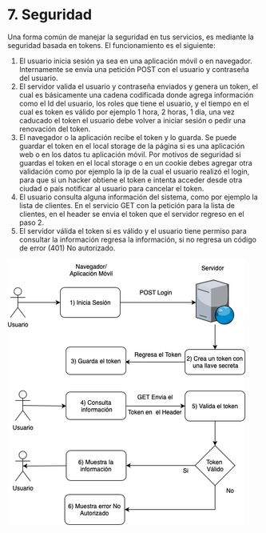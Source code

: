 # 7. Seguridad

Una forma común de manejar la seguridad en tus servicios, es mediante la seguridad basada en tokens. El funcionamiento es el siguiente:

1. El usuario inicia sesión ya sea en una aplicación móvil o en navegador. Internamente se envía una petición POST con el usuario y contraseña del usuario.
2. El servidor valida el usuario y contraseña enviados y genera un token, el cual es básicamente una cadena codificada donde agrega información como el Id del usuario, los roles que tiene el usuario, y el tiempo en el cual es token es válido por ejemplo 1 hora, 2 horas, 1 día, una vez caducado el token el usuario debe volver a iniciar sesión o pedir una renovación del token.
3. El navegador o la aplicación recibe el token y lo guarda. Se puede guardar el token en el local storage de la página si es una aplicación web o en los datos tu aplicación móvil. Por motivos de seguridad si guardas el token en el local storage o en un cookie debes agregar otra validación como por ejemplo la ip de la cual el usuario realizó el login, para que si un hacker obtiene el token e intenta acceder desde otra ciudad o país notificar al usuario para cancelar el token.
4. El usuario consulta alguna información del sistema, como por ejemplo la lista de clientes. En el servicio GET con la petición para la lista de clientes, en el header se envia el token que el servidor regreso en el paso 2.
5. El servidor válida el token si es válido y el usuario tiene permiso para consultar la información regresa la información, si no regresa un código de error \(401\) No autorizado.

![](../.gitbook/assets/1-hpsgtavkce4q0mlisrdrpq.png)

